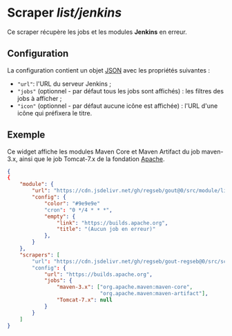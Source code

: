 # Scraper _list/jenkins_

Ce scraper récupère les jobs et les modules **Jenkins** en erreur.

## Configuration

La configuration contient un objet
[JSON](https://www.json.org/json-fr.html "JavaScript Object Notation") avec les
propriétés suivantes :

- `"url"`: l'URL du serveur Jenkins ;
- `"jobs"` (optionnel - par défaut tous les jobs sont affichés) : les filtres
  des jobs à afficher ;
- `"icon"` (optionnel - par défaut aucune icône est affichée) : l'URL d'une
  icône qui préfixera le titre.

## Exemple

Ce widget affiche les modules Maven Core et Maven Artifact du job maven-3.x,
ainsi que le job Tomcat-7.x de la fondation
[Apache](https://builds.apache.org/).

```JSON
{
{
    "module": {
        "url": "https://cdn.jsdelivr.net/gh/regseb/gout@0/src/module/list/list.js",
        "config": {
            "color": "#9e9e9e"
            "cron": "0 */4 * * *",
            "empty": {
                "link": "https://builds.apache.org",
                "title": "(Aucun job en erreur)"
            },
        }
    },
    "scrapers": [
        "url": "https://cdn.jsdelivr.net/gh/regseb/gout-regseb@0/src/scraper/list/jenkins/jenkins.js",
        "config": {
            "url": "https://builds.apache.org",
            "jobs": {
                "maven-3.x": ["org.apache.maven:maven-core",
                              "org.apache.maven:maven-artifact"],
                "Tomcat-7.x": null
            }
        }
    ]
}
```
